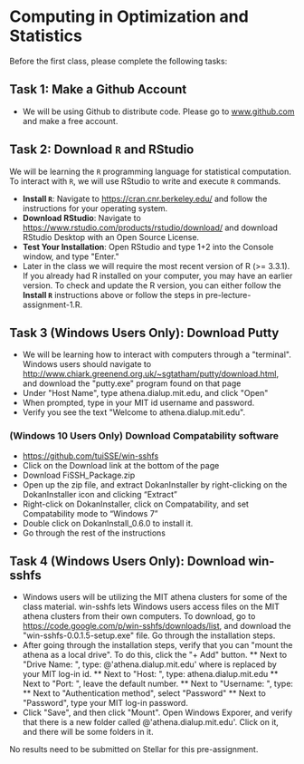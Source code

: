 # Computing in Optimization and Statistics

Before the first class, please complete the following tasks:

## Task 1: Make a Github Account

* We will be using Github to distribute code. Please go to www.github.com and make a free account. 

## Task 2: Download `R` and RStudio

We will be learning the `R` programming language for statistical computation. To interact with `R`, we will use RStudio to write and execute `R` commands. 

* **Install `R`**: Navigate to https://cran.cnr.berkeley.edu/ and follow the instructions for your operating system. 
* **Download RStudio**: Navigate to https://www.rstudio.com/products/rstudio/download/ and download RStudio Desktop with an Open Source License. 
* **Test Your Installation**: Open RStudio and type 1+2 into the Console window, and type "Enter."
* Later in the class we will require the most recent version of R (>= 3.3.1). If you already had R installed on your computer, you may have an earlier version. To check and update the R version, you can either follow the **Install `R`** instructions above or follow the steps in pre-lecture-assignment-1.R.

## Task 3 (Windows Users Only): Download Putty

* We will be learning how to interact with computers through a "terminal". Windows users should navigate to http://www.chiark.greenend.org.uk/~sgtatham/putty/download.html, and download the "putty.exe" program found on that page
* Under "Host Name", type athena.dialup.mit.edu, and click "Open"
* When prompted, type in your MIT id username and password.
* Verify you see the text "Welcome to athena.dialup.mit.edu".

### (Windows 10 Users Only) Download Compatability software
* https://github.com/tuiSSE/win-sshfs
* Click on the Download link at the bottom of the page
* Download FiSSH_Package.zip
* Open up the zip file, and extract DokanInstaller by right-clicking on the DokanInstaller icon and clicking “Extract”
* Right-click on DokanInstaller, click on Compatability, and set Compatability mode to “Windows 7”
* Double click on DokanInstall_0.6.0 to install it.
* Go through the rest of the instructions


## Task 4 (Windows Users Only): Download win-sshfs

* Windows users will be utilizing the MIT athena clusters for some of the class material. win-sshfs lets Windows users access files on the MIT athena clusters from their own computers. To download, go to https://code.google.com/p/win-sshfs/downloads/list, and download the "win-sshfs-0.0.1.5-setup.exe" file. Go through the installation steps. 
* After going through the installation steps, verify that you can "mount the athena as a local drive". To do this, click the "+ Add" button. 
** Next to "Drive Name: ", type: <your mit id>@'athena.dialup.mit.edu'
   where <your mit id> is replaced by your MIT log-in id. 
** Next to "Host: ", type: athena.dialup.mit.edu
** Next to "Port: ", leave the default number.
** Next to "Username: ", type: <your mit id>
** Next to "Authentication method", select "Password"
** Next to "Password", type your MIT log-in password.
* Click "Save", and then click "Mount". Open Windows Exporer, and verify that there is a new folder called <your mit id>@'athena.dialup.mit.edu'. Click on it, and there will be some folders in it.

No results need to be submitted on Stellar for this pre-assignment.
